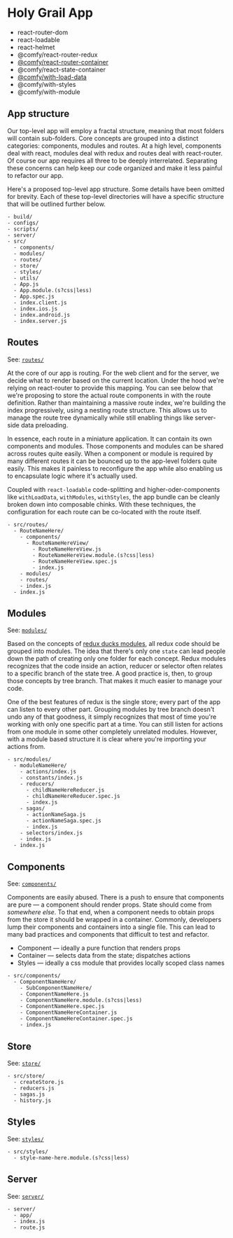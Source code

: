 # Holy Grail App

- react-router-dom
- react-loadable
- react-helmet
- @comfy/react-router-redux
- [@comfy/react-router-container](./packages/react-router-container/README.md)
- @comfy/react-state-container
- [@comfy/with-load-data](./packages/wiith-load-data/README.md)
- @comfy/with-styles
- @comfy/with-module

## App structure

Our top-level app will employ a fractal structure, meaning that most folders will contain sub-folders. Core concepts are grouped into a distinct categories: components, modules and routes. At a high level, components deal with react, modules deal with redux and routes deal with react-router. Of course our app requires all three to be deeply interrelated. Separating these concerns can help keep our code organized and make it less painful to refactor our app.

Here's a proposed top-level app structure. Some details have been omitted for brevity. Each of these top-level directories will have a specific structure that will be outlined further below.

```
- build/
- configs/
- scripts/
- server/
- src/
  - components/
  - modules/
  - routes/
  - store/
  - styles/
  - utils/
  - App.js
  - App.module.(s?css|less)
  - App.spec.js
  - index.client.js
  - index.ios.js
  - index.android.js
  - index.server.js
```

## Routes

See: [`routes/`](./routes/README.md)

At the core of our app is routing. For the web client and for the server, we decide what to render based on the current location. Under the hood we're relying on react-router to provide this mapping. You can see below that we're proposing to store the actual route components in with the route definition. Rather than maintaining a massive route index, we're building the index progressively, using a nesting route structure. This allows us to manage the route tree dynamically while still enabling things like server-side data preloading.

In essence, each route in a miniature application. It can contain its own components and modules. Those components and modules can be shared across routes quite easily. When a component or module is required by many different routes it can be bounced up to the app-level folders quite easily. This makes it painless to reconfigure the app while also enabling us to encapsulate logic where it's actually used.

Coupled with `react-loadable` code-splitting and higher-oder-components like `withLoadData`, `withModules`, `withStyles`, the app bundle can be cleanly broken down into composable chinks. With these techniques, the configuration for each route can be co-located with the route itself.

```
- src/routes/
  - RouteNameHere/
    - components/
      - RouteNameHereView/
        - RouteNameHereView.js
        - RouteNameHereView.module.(s?css|less)
        - RouteNameHereView.spec.js
        - index.js
    - modules/
    - routes/
    - index.js
  - index.js
```

## Modules

See: [`modules/`](./modules/README.md)

Based on the concepts of [redux ducks modules](https://medium.freecodecamp.org/scaling-your-redux-app-with-ducks-6115955638be), all redux code should be grouped into modules. The idea that there's only one `state` can lead people down the path of creating only one folder for each concept. Redux modules recognizes that the code inside an action, reducer or selector often relates to a specific branch of the state tree. A good practice is, then, to group those concepts by tree branch. That makes it much easier to manage your code.

One of the best features of redux is the single store; every part of the app can listen to every other part. Grouping modules by tree branch doesn't undo any of that goodness, it simply recognizes that most of time you're working with only one specific part at a time. You can still listen for actions from one module in some other completely unrelated modules. However, with a module based structure it is clear where you're importing your actions from.

```
- src/modules/
  - moduleNameHere/
    - actions/index.js
    - constants/index.js
    - reducers/
      - childNameHereReducer.js
      - childNameHereReducer.spec.js
      - index.js
    - sagas/
      - actionNameSaga.js
      - actionNameSaga.spec.js
      - index.js
    - selectors/index.js
    - index.js
  - index.js
```

## Components

See: [`components/`](./components/README.md)

Components are easily abused. There is a push to ensure that components are pure &mdash; a component should render props. State should come from _somewhere else_. To that end, when a component needs to obtain props from the store it should be wrapped in a container. Commonly, developers lump their components and containers into a single file. This can lead to many bad practices and components that difficult to test and refactor.

- Component &mdash; ideally a pure function that renders props
- Container &mdash; selects data from the state; dispatches actions
- Styles &mdash; ideally a css module that provides locally scoped class names

```
- src/components/
  - ComponentNameHere/
    - SubComponentNameHere/
    - ComponentNameHere.js
    - ComponentNameHere.module.(s?css|less)
    - ComponentNameHere.spec.js
    - ComponentNameHereContainer.js
    - ComponentNameHereContainer.spec.js
    - index.js
```

## Store

See: [`store/`](./store/README.md)

```
- src/store/
  - createStore.js
  - reducers.js
  - sagas.js
  - history.js
```


## Styles

See: [`styles/`](./styles/README.md)

```
- src/styles/
  - style-name-here.module.(s?css|less)
```

## Server

See: [`server/`](./server/README.md)

```
- server/
  - app/
  - index.js
  - route.js
```
